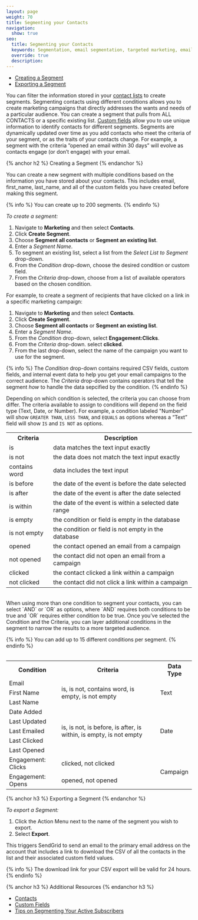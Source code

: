 ```yaml
---
layout: page
weight: 70
title: Segmenting your Contacts
navigation:
  show: true
seo: 
  title: Segmenting your Contacts
  keywords: Segmentation, email segmentation, targeted marketing, email, marketing campaigns
  override: true
  description:
---
```

- [Creating a Segment](#-Creating-a-Segment)
- [Exporting a Segment](#-Exporting-a-Segment)


You can filter the information stored in your [contact lists](https://sendgrid.com/docs/User_Guide/Marketing_Campaigns/contacts.html) to create segments. Segmenting contacts using different conditions allows you to create marketing campaigns that directly addresses the wants and needs of a particular audience. You can create a segment that pulls from ALL CONTACTS or a specific existing list. [Custom fields](https://sendgrid.com/docs/User_Guide/Marketing_Campaigns/custom_fields.html) allow you to use unique information to identify contacts for different segments.
Segments are dynamically updated over time as you add contacts who meet the criteria of your segment, or as the traits of your contacts change. For example, a segment with the criteria ”opened an email within 30 days” will evolve as contacts engage (or don’t engage) with your email. 

{% anchor h2 %}
Creating a Segment
{% endanchor %}

You can create a new segment with multiple conditions based on the information you have stored about your contacts. This
includes email, first_name, last_name, and all of the custom fields you have created before making this segment.

{% info %}
You can create up to 200 segments.
{% endinfo %}

*To create a segment:*

1. Navigate to **Marketing** and then select **Contacts**.
1. Click **Create Segment**. 
1. Choose **Segment all contacts** or **Segment an existing list**.
1. Enter a *Segment Name*.
1. To segment an existing list, select a list from the *Select List to Segment* drop-down. 
1. From the *Condition* drop-down, choose the desired condition or custom field.
1. From the *Criteria* drop-down, choose from a list of available operators based on the chosen condition.


For example, to create a segment of recipients that have clicked on a link in a specific marketing campaign:

1. Navigate to **Marketing** and then select **Contacts**.
1. Click **Create Segment**. 
1. Choose **Segment all contacts** or **Segment an existing list**.
1. Enter a *Segment Name*. 
1. From the *Condition* drop-down, select **Engagement:Clicks**. 
1. From the *Criteria* drop-down. select **clicked**. 
1. From the last drop-down, select the name of the campaign you want to use for the segment. 

{% info %}
The *Condition* drop-down contains required CSV fields, custom fields, and internal event data to help you get your email campaigns to the correct audience. The *Criteria* drop-down contains operators that tell the segment *how* to handle the data sepcified by the condition.
{% endinfo %}

 Depending on which condition is selected, the criteria you can choose from differ. The criteria available to assign to conditions will depend on the field type (Text, Date, or Number).  For example, a condition labeled "Number” will show `GREATER THAN`, `LESS THAN`, and `EQUALS` as options whereas a “Text” field will show `IS` and `IS NOT` as options.


<table class="table" style="table-layout:fixed">
  <tr>
    <th> Criteria</th>
    <th> Description</th>
  </tr>
  <tr>
    <td>is</td>
    <td>data matches the text input exactly</td>
  </tr>
  <tr>
    <td>is not</td>
    <td>the data does not match the text input exactly</td>
  </tr>
  <tr>
    <td>contains word</td>
    <td>data includes the text input</td>
  </tr>
  <tr>
    <td>is before</td>
    <td>the date of the event is before the date selected</td>
  </tr>
  <tr>
    <td>is after</td>
    <td>the date of the event is after the date selected</td>
  </tr>
  <tr>
    <td>is within</td>
    <td>the date of the event is within a selected date range</td>
  </tr>
    <tr>
    <td>is empty</td>
    <td>the condition or field is empty in the database</td>
  </tr>
    <tr>
    <td>is not empty</td>
    <td>the condition or field is not empty in the database</td>
  </tr>
  <tr>
    <td>opened</td>
    <td>the contact opened an email from a campaign</td>
  </tr>
  <tr>
    <td>not opened</td>
    <td>the contact did not open an email from a campaign</td>
  </tr>
  <tr>
    <td>clicked</td>
    <td>the contact clicked a link within a campaign</td>
  </tr>
  <tr>
    <td>not clicked</td>
    <td>the contact did not click a link within a campaign</td>
  </tr>
</table>

<br/>
When using more than one condition to segment your contacts, you can select `AND` or `OR` as options, where `AND` requires both conditions to be true and `OR` requires either condition to be true. Once you’ve selected the Condition and the Criteria, you can layer additional conditions in the segment to narrow the results to a more targeted audience. 
 
{% info %}
You can add up to 15 different conditions per segment.
{% endinfo %}

<table class="table" style="table-layout:fixed">
 <table>
  <tr>
    <th>Condition</th>
    <th>Criteria</th>
    <th>Data Type</th>
  </tr>
  <tr>
    <td>Email</td>
    <td rowspan="3">is, is not, contains word, is empty, is not empty</td>
    <td rowspan="3">Text</td>
  </tr>
  <tr>
    <td>First Name</td>
  </tr>
  <tr>
    <td>Last Name</td>
  </tr>
  <tr>
    <td>Date Added</td>
    <td rowspan="5">is, is not, is before, is after, is within, is empty, is not empty</td>
    <td rowspan="5">Date</td>
  </tr>
  <tr>
    <td>Last Updated</td>
  </tr>
  <tr>
    <td>Last Emailed</td>
  </tr>
  <tr>
    <td>Last Clicked</td>
  </tr>
  <tr>
    <td>Last Opened</td>
  </tr>
  <tr>
    <td>Engagement: Clicks</td>
    <td>clicked, not clicked</td>
    <td rowspan="2">Campaign</td>
  </tr>
  <tr>
    <td>Engagement: Opens</td>
    <td>opened, not opened</td>
  </tr>
</table>


{% anchor h3 %}
Exporting a Segment
{% endanchor %}

*To export a Segment:*

1. Click the Action Menu next to the name of the segment you wish to export.
1. Select **Export**. 

This triggers SendGrid to send an email to the primary email address on the account that includes a link to
download the CSV of all the contacts in the list and their associated custom field values.

{% info %}
The download link for your CSV export will be valid for 24 hours.
{% endinfo %}


{% anchor h3 %}
Additional Resources
{% endanchor h3 %}

- [Contacts](https://sendgrid.com/docs/User_Guide/Marketing_Campaigns/Managing_Contacts/contacts.html) 
- [Custom Fields](https://sendgrid.com/docs/User_Guide/Marketing_Campaigns/custom_fields.html)
- [Tips on Segmenting Your Active Subscribers](https://sendgrid.com/blog/tips-on-segmenting-your-active-subscribers/)
